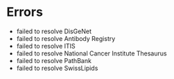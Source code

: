 # Errors

- failed to resolve DisGeNet
- failed to resolve Antibody Registry
- failed to resolve ITIS
- failed to resolve National Cancer Institute Thesaurus
- failed to resolve PathBank
- failed to resolve SwissLipids